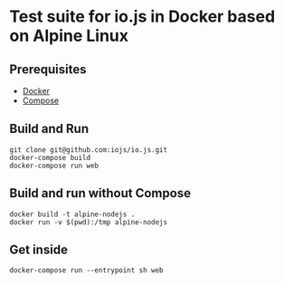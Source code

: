# Test suite for io.js in Docker based on Alpine Linux

## Prerequisites

* [Docker](https://docs.docker.com/installation)
* [Compose](https://docs.docker.com/compose/install)

## Build and Run

    git clone git@github.com:iojs/io.js.git
    docker-compose build
    docker-compose run web

## Build and run without Compose

    docker build -t alpine-nodejs .
    docker run -v $(pwd):/tmp alpine-nodejs

## Get inside

    docker-compose run --entrypoint sh web
